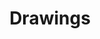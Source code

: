 ---
layout: objectpage_pieterbruegel
pid: drawing
title: Drawings
label: Drawing
label: Drawing
permalink: /pieterbruegel/object-types/drawing/
---